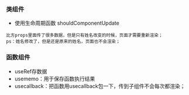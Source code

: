### 类组件
- 使用生命周期函数 shouldComponentUpdate
```
比方props里面传了很多数据，但是只有姓名改变的时候，页面才需要重新渲染；
ps：姓名修改了，但是还是原来的姓名，页面也不会渲染；
```
### 函数组件
- useRef存数据
- usememo：用于保存函数执行结果
- usecallback：把函数用usecallback包一下，传到子组件不会每次都渲染；